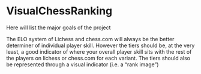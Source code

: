 # VisualChessRanking
Here will list the major goals of the project

The ELO system of Lichess and chess.com will always be the better determiner of individual player skill. However the tiers should be, at the very least, a good indicator of where your overall player skill sits with the rest of the players on lichess or chess.com for each variant. The tiers should also be represented through a visual indicator (i.e. a “rank image”)
